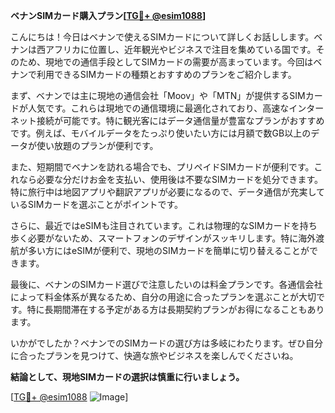 **ベナンSIMカード購入プラン[[TG💪+ @esim1088](https://t.me/s/esim1088)]**

こんにちは！今日はベナンで使えるSIMカードについて詳しくお話しします。ベナンは西アフリカに位置し、近年観光やビジネスで注目を集めている国です。そのため、現地での通信手段としてSIMカードの需要が高まっています。今回はベナンで利用できるSIMカードの種類とおすすめのプランをご紹介します。

まず、ベナンでは主に現地の通信会社「Moov」や「MTN」が提供するSIMカードが人気です。これらは現地での通信環境に最適化されており、高速なインターネット接続が可能です。特に観光客にはデータ通信量が豊富なプランがおすすめです。例えば、モバイルデータをたっぷり使いたい方には月額で数GB以上のデータが使い放題のプランが便利です。

また、短期間でベナンを訪れる場合でも、プリペイドSIMカードが便利です。これなら必要な分だけお金を支払い、使用後は不要なSIMカードを処分できます。特に旅行中は地図アプリや翻訳アプリが必要になるので、データ通信が充実しているSIMカードを選ぶことがポイントです。

さらに、最近ではeSIMも注目されています。これは物理的なSIMカードを持ち歩く必要がないため、スマートフォンのデザインがスッキリします。特に海外渡航が多い方にはeSIMが便利で、現地のSIMカードを簡単に切り替えることができます。

最後に、ベナンのSIMカード選びで注意したいのは料金プランです。各通信会社によって料金体系が異なるため、自分の用途に合ったプランを選ぶことが大切です。特に長期間滞在する予定がある方は長期契約プランがお得になることもあります。

いかがでしたか？ベナンでのSIMカードの選び方は多岐にわたります。ぜひ自分に合ったプランを見つけて、快適な旅やビジネスを楽しんでくださいね。

**結論として、現地SIMカードの選択は慎重に行いましょう。**

[[TG💪+ @esim1088](https://t.me/s/esim1088) ![Image](https://i.postimg.cc/Y0z9fWf4/image.png)]